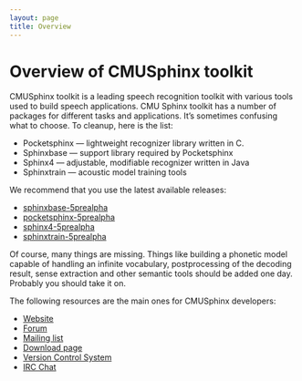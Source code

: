 ```yaml
---
layout: page 
title: Overview
---
```

# Overview of CMUSphinx toolkit

CMUSphinx toolkit is a leading speech recognition toolkit with various tools used to build speech applications. CMU Sphinx toolkit has a number of packages for different tasks and applications. It’s sometimes confusing what to choose. To cleanup, here is the list:

*  Pocketsphinx — lightweight recognizer library written in C.
*  Sphinxbase — support library required by Pocketsphinx
*  Sphinx4 — adjustable, modifiable recognizer written in Java
*  Sphinxtrain — acoustic model training tools


We recommend that you use the latest available releases:

*  [ sphinxbase-5prealpha](https://sourceforge.net/projects/cmusphinx/files/sphinxbase/5prealpha)
*  [ pocketsphinx-5prealpha](https://sourceforge.net/projects/cmusphinx/files/pocketsphinx/5prealpha )
*  [ sphinx4-5prealpha](https://sourceforge.net/projects/cmusphinx/files/sphinx4/5prealpha )
*  [ sphinxtrain-5prealpha](https://sourceforge.net/projects/cmusphinx/files/sphinxtrain/5prealpha/ )

Of course, many things are missing. Things like building a phonetic model capable of handling an infinite vocabulary, postprocessing of the decoding result, sense extraction and other semantic tools should be added one day. Probably you should take it on.

The following resources are the main ones for CMUSphinx developers:


*  [ Website](http://cmusphinx.sourceforge.net )
*  [ Forum](https://sourceforge.net/projects/cmusphinx/forums)
*  [ Mailing list](https://sourceforge.net/mail/?group_id=1904 )
*  [ Download page](https://sourceforge.net/projects/cmusphinx/files/ )
*  [ Version Control System](https://sourceforge.net/projects/cmusphinx/develop )
*  [ IRC Chat ](irc///cmusphinx@freenode.net )


